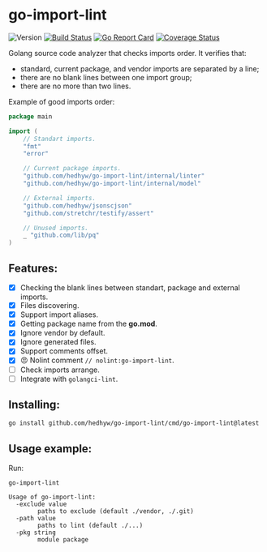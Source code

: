 # go-import-lint

![Version](https://img.shields.io/github/v/tag/hedhyw/go-import-lint)
[![Build Status](https://travis-ci.org/hedhyw/go-import-lint.svg?branch=master)](https://travis-ci.org/hedhyw/go-import-lint)
[![Go Report Card](https://goreportcard.com/badge/github.com/hedhyw/go-import-lint)](https://goreportcard.com/report/github.com/hedhyw/go-import-lint)
[![Coverage Status](https://coveralls.io/repos/github/hedhyw/go-import-lint/badge.svg?branch=master)](https://coveralls.io/github/hedhyw/go-import-lint?branch=master)

Golang source code analyzer that checks imports order. It verifies that:
- standard, current package, and vendor imports are separated by a line;
- there are no blank lines between one import group;
- there are no more than two lines.

Example of good imports order:

<!-- ReadmeExample -->
```go
package main

import (
    // Standart imports.
    "fmt"
    "error"

    // Current package imports.
    "github.com/hedhyw/go-import-lint/internal/linter"
    "github.com/hedhyw/go-import-lint/internal/model"

    // External imports.
    "github.com/hedhyw/jsonscjson"
    "github.com/stretchr/testify/assert"

    // Unused imports.
    _ "github.com/lib/pq"
)
```
<!-- /ReadmeExample -->

## Features:

- [x] Checking the blank lines between standart, package and external imports.
- [x] Files discovering.
- [x] Support import aliases.
- [x] Getting package name from the **go.mod**.
- [x] Ignore vendor by default.
- [x] Ignore generated files.
- [x] Support comments offset.
- [x] 😠 Nolint comment `// nolint:go-import-lint`.
- [ ] Check imports arrange.
- [ ] Integrate with `golangci-lint`.

## Installing:

```sh
go install github.com/hedhyw/go-import-lint/cmd/go-import-lint@latest
```

## Usage example:

Run:

`go-import-lint`

```
Usage of go-import-lint:
  -exclude value
        paths to exclude (default ./vendor, ./.git)
  -path value
        paths to lint (default ./...)
  -pkg string
        module package
```

